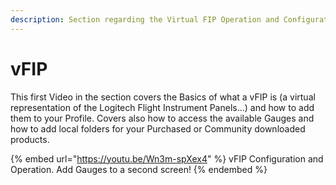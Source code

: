 ```yaml
---
description: Section regarding the Virtual FIP Operation and Configuration
---
```


# vFIP

This first Video in the section covers the Basics of what a vFIP is (a virtual representation of the Logitech Flight Instrument Panels...) and how to add them to your Profile.  Covers also how to access the available Gauges and how to add local folders for your Purchased or Community downloaded products.

{% embed url="https://youtu.be/Wn3m-spXex4" %}
vFIP Configuration and Operation. Add Gauges to a second screen!
{% endembed %}
